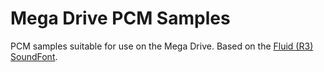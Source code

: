 # Mega Drive PCM Samples

PCM samples suitable for use on the Mega Drive. Based on the [Fluid (R3) SoundFont](https://member.keymusician.com/Member/FluidR3_GM/README.html).
